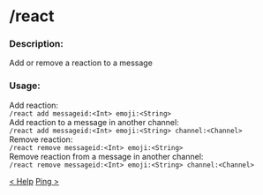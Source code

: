 # /react

### Description:
Add or remove a reaction to a message<br>

### Usage:
Add reaction:<br>
`/react add messageid:<Int> emoji:<String>`<br>
Add reaction to a message in another channel:<br>
`/react add messageid:<Int> emoji:<String> channel:<Channel>`<br>
Remove reaction:<br>
`/react remove messageid:<Int> emoji:<String>`<br>
Remove reaction from a message in another channel:<br>
`/react remove messageid:<Int> emoji:<String> channel:<Channel>`<br>

<a class="button prev" href="/#/commands/basiccommands/help" role="button">< Help</a>
<a class="button next" href="/#/commands/utilitycommands/ping" role="button">Ping ></a>